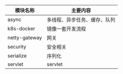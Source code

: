 

| 模块名称      | 主要内容                     |
| ------------- | ---------------------------- |
| async         | 多线程、异步任务、缓存、队列 |
| k8s-docker    | 镜像一套开发流程             |
| netty-gateway | 网关                         |
| security      | 安全相关                     |
| serialize     | 序列化                       |
| servlet       | servlet                      |
